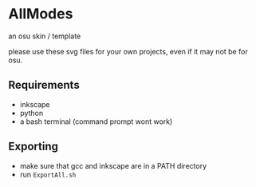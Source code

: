 # AllModes
an osu skin  / template

please use these svg files for your own projects, even if it may not be for osu.

## Requirements
- inkscape
- python
- a bash terminal (command prompt wont work)

## Exporting
- make sure that gcc and inkscape are in a PATH directory
- run `ExportAll.sh`
